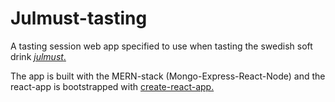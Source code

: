 # Julmust-tasting
A tasting session web app specified to use when tasting the swedish soft drink [_julmust_.](https://en.wikipedia.org/wiki/Julmust)

The app is built with the MERN-stack (Mongo-Express-React-Node) and the react-app is bootstrapped with [create-react-app.](https://github.com/facebookincubator/create-react-app) 
